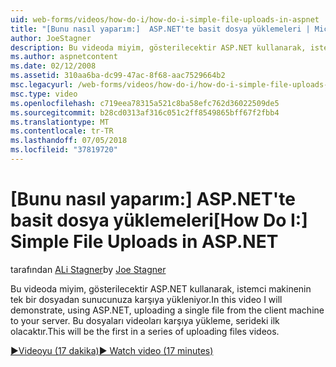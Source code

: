 ```yaml
---
uid: web-forms/videos/how-do-i/how-do-i-simple-file-uploads-in-aspnet
title: "[Bunu nasıl yaparım:]  ASP.NET'te basit dosya yüklemeleri | Microsoft Docs"
author: JoeStagner
description: Bu videoda miyim, gösterilecektir ASP.NET kullanarak, istemci makinenin tek bir dosyadan sunucunuza karşıya yükleniyor. Bu, karşıya yükleme serisinin ilk olacak...
ms.author: aspnetcontent
ms.date: 02/12/2008
ms.assetid: 310aa6ba-dc99-47ac-8f68-aac7529664b2
msc.legacyurl: /web-forms/videos/how-do-i/how-do-i-simple-file-uploads-in-aspnet
msc.type: video
ms.openlocfilehash: c719eea78315a521c8ba58efc762d36022509de5
ms.sourcegitcommit: b28cd0313af316c051c2ff8549865bff67f2fbb4
ms.translationtype: MT
ms.contentlocale: tr-TR
ms.lasthandoff: 07/05/2018
ms.locfileid: "37819720"
---
```

<a name="how-do-i--simple-file-uploads-in-aspnet"></a><span data-ttu-id="7f912-104">[Bunu nasıl yaparım:]  ASP.NET'te basit dosya yüklemeleri</span><span class="sxs-lookup"><span data-stu-id="7f912-104">[How Do I:]  Simple File Uploads in ASP.NET</span></span>
====================
<span data-ttu-id="7f912-105">tarafından [ALi Stagner](https://github.com/JoeStagner)</span><span class="sxs-lookup"><span data-stu-id="7f912-105">by [Joe Stagner](https://github.com/JoeStagner)</span></span>

<span data-ttu-id="7f912-106">Bu videoda miyim, gösterilecektir ASP.NET kullanarak, istemci makinenin tek bir dosyadan sunucunuza karşıya yükleniyor.</span><span class="sxs-lookup"><span data-stu-id="7f912-106">In this video I will demonstrate, using ASP.NET, uploading a single file from the client machine to your server.</span></span> <span data-ttu-id="7f912-107">Bu dosyaları videoları karşıya yükleme, serideki ilk olacaktır.</span><span class="sxs-lookup"><span data-stu-id="7f912-107">This will be the first in a series of uploading files videos.</span></span>

[<span data-ttu-id="7f912-108">&#9654;Videoyu (17 dakika)</span><span class="sxs-lookup"><span data-stu-id="7f912-108">&#9654; Watch video (17 minutes)</span></span>](https://channel9.msdn.com/Blogs/ASP-NET-Site-Videos/how-do-i-simple-file-uploads-in-aspnet)
